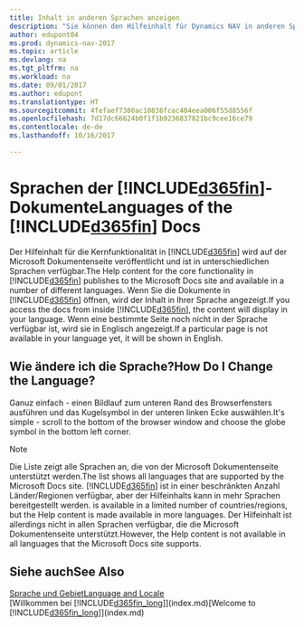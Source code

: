 ```yaml
---
title: Inhalt in anderen Sprachen anzeigen
description: "Sie können den Hilfeinhalt für Dynamics NAV in anderen Sprachen anzeigen."
author: edupont04
ms.prod: dynamics-nav-2017
ms.topic: article
ms.devlang: na
ms.tgt_pltfrm: na
ms.workload: na
ms.date: 09/01/2017
ms.author: edupont
ms.translationtype: HT
ms.sourcegitcommit: 4fefaef7380ac10836fcac404eea006f55d8556f
ms.openlocfilehash: 7d17dc66624b0f1f1b9236837821bc9cee16ce79
ms.contentlocale: de-de
ms.lasthandoff: 10/16/2017

---
```

# <a name="languages-of-the-included365finincludesd365finmdmd-docs"></a><span data-ttu-id="82aa7-103">Sprachen der [!INCLUDE[d365fin](includes/d365fin_md.md)]-Dokumente</span><span class="sxs-lookup"><span data-stu-id="82aa7-103">Languages of the [!INCLUDE[d365fin](includes/d365fin_md.md)] Docs</span></span>
<span data-ttu-id="82aa7-104">Der Hilfeinhalt für die Kernfunktionalität in [!INCLUDE[d365fin](includes/d365fin_md.md)] wird auf der Microsoft Dokumentenseite veröffentlicht und ist in unterschiedlichen Sprachen verfügbar.</span><span class="sxs-lookup"><span data-stu-id="82aa7-104">The Help content for the core functionality in [!INCLUDE[d365fin](includes/d365fin_md.md)] publishes to the Microsoft Docs site and available in a number of different languages.</span></span> <span data-ttu-id="82aa7-105">Wenn Sie die Dokumente in [!INCLUDE[d365fin](includes/d365fin_md.md)] öffnen, wird der Inhalt in Ihrer Sprache angezeigt.</span><span class="sxs-lookup"><span data-stu-id="82aa7-105">If you access the docs from inside [!INCLUDE[d365fin](includes/d365fin_md.md)], the content will display in your language.</span></span> <span data-ttu-id="82aa7-106">Wenn eine bestimmte Seite noch nicht in der Sprache verfügbar ist, wird sie in Englisch angezeigt.</span><span class="sxs-lookup"><span data-stu-id="82aa7-106">If a particular page is not available in your language yet, it will be shown in English.</span></span>

## <a name="how-do-i-change-the-language"></a><span data-ttu-id="82aa7-107">Wie ändere ich die Sprache?</span><span class="sxs-lookup"><span data-stu-id="82aa7-107">How Do I Change the Language?</span></span>
<span data-ttu-id="82aa7-108">Ganuz einfach - einen Bildlauf zum unteren Rand des Browserfensters ausführen und das Kugelsymbol in der unteren linken Ecke auswählen.</span><span class="sxs-lookup"><span data-stu-id="82aa7-108">It's simple - scroll to the bottom of the browser window and choose the globe symbol in the bottom left corner.</span></span>

> [!NOTE]  
> <span data-ttu-id="82aa7-109">Die Liste zeigt alle Sprachen an, die von der Microsoft Dokumentenseite unterstützt werden.</span><span class="sxs-lookup"><span data-stu-id="82aa7-109">The list shows all languages that are supported by the Microsoft Docs site.</span></span> [!INCLUDE[d365fin](includes/d365fin_md.md)]<span data-ttu-id="82aa7-110"> ist in einer beschränkten Anzahl Länder/Regionen verfügbar, aber der Hilfeinhalts kann in mehr Sprachen bereitgestellt werden.</span><span class="sxs-lookup"><span data-stu-id="82aa7-110"> is available in a limited number of countries/regions, but the Help content is made available in more languages.</span></span> <span data-ttu-id="82aa7-111">Der Hilfeinhalt ist allerdings nicht in allen Sprachen verfügbar, die die Microsoft Dokumentenseite unterstützt.</span><span class="sxs-lookup"><span data-stu-id="82aa7-111">However, the Help content is not available in all languages that the Microsoft Docs site supports.</span></span>

## <a name="see-also"></a><span data-ttu-id="82aa7-112">Siehe auch</span><span class="sxs-lookup"><span data-stu-id="82aa7-112">See Also</span></span>
[<span data-ttu-id="82aa7-113">Sprache und Gebiet</span><span class="sxs-lookup"><span data-stu-id="82aa7-113">Language and Locale</span></span>](about-locale-language.md)  
<span data-ttu-id="82aa7-114">[Willkommen bei [!INCLUDE[d365fin_long](includes/d365fin_long_md.md)]](index.md)</span><span class="sxs-lookup"><span data-stu-id="82aa7-114">[Welcome to [!INCLUDE[d365fin_long](includes/d365fin_long_md.md)]](index.md)</span></span>  

